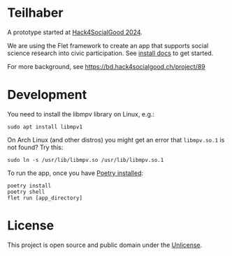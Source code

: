 Teilhaber
===

A prototype started at [Hack4SocialGood 2024](https://hack4socialgood.ch).

We are using the Flet framework to create an app that supports social science research into civic participation. See [install docs](https://flet.dev/docs/getting-started/) to get started.

For more background, see https://bd.hack4socialgood.ch/project/89

# Development

You need to install the libmpv library on Linux, e.g.:

`sudo apt install libmpv1`

On Arch Linux (and other distros) you might get an error that `libmpv.so.1` is not found? Try this:

`sudo ln -s /usr/lib/libmpv.so /usr/lib/libmpv.so.1`

To run the app, once you have [Poetry installed](https://python-poetry.org):

```
poetry install
poetry shell
flet run [app_directory]
```

# License

This project is open source and public domain under the [Unlicense](LICENSE).

